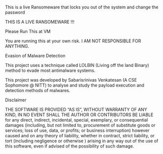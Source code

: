 This is a live Ransomeware that locks you out of the system and change the password

THIS IS A LIVE RANSOMEWARE !!!

Please Run This at VM

You are running this at your own risk. I AM NOT RESPONSIBLE FOR ANYTHING. 

Evasion of Malware Detection

This project uses a technique called LOLBIN (Living off the land Binary) method to evade most antimalware systems.


This project was developed by Sabarisrinivas Venkatesan (A CSE Sophomore @ NITT) to analyse and study the payload execution and detection methods of malwares.






Disclaimer

THE SOFTWARE IS PROVIDED “AS IS”, WITHOUT WARRANTY OF ANY KIND, IN NO EVENT SHALL THE AUTHOR OR CONTRIBUTORS BE LIABLE for any direct, indirect, incidental, special, exemplary, or consequential damages (including, but not limited to, procurement of substitute goods or services; loss of use, data, or profits; or business interruption) however caused and on any theory of liability, whether in contract, strict liability, or tort (including negligence or otherwise ) arising in any way out of the use of this software, even if advised of the possibility of such damage.
